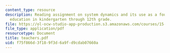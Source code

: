 ```yaml
---
content_type: resource
description: Reading assignment on system dynamics and its use as a foundation underlying
  education in kindergarten through 12th grade.
file: https://ol-ocw-studio-app-production.s3.amazonaws.com/courses/15-988-system-dynamics-self-study-fall-1998-spring-1999/f75f866d3f189f3d6a9fd9cdab07660a_teachers.pdf
file_type: application/pdf
resourcetype: Document
title: teachers.pdf
uid: f75f866d-3f18-9f3d-6a9f-d9cdab07660a
---
```

